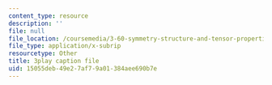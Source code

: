 ```yaml
---
content_type: resource
description: ''
file: null
file_location: /coursemedia/3-60-symmetry-structure-and-tensor-properties-of-materials-fall-2005/15055deb49e27af79a01384aee690b7e_hVqoXS5PyzY.srt
file_type: application/x-subrip
resourcetype: Other
title: 3play caption file
uid: 15055deb-49e2-7af7-9a01-384aee690b7e
---
```

